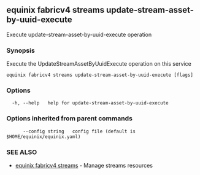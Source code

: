 ## equinix fabricv4 streams update-stream-asset-by-uuid-execute

Execute update-stream-asset-by-uuid-execute operation

### Synopsis

Execute the UpdateStreamAssetByUuidExecute operation on this service

```
equinix fabricv4 streams update-stream-asset-by-uuid-execute [flags]
```

### Options

```
  -h, --help   help for update-stream-asset-by-uuid-execute
```

### Options inherited from parent commands

```
      --config string   config file (default is $HOME/equinix/equinix.yaml)
```

### SEE ALSO

* [equinix fabricv4 streams](equinix_fabricv4_streams.md)	 - Manage streams resources

